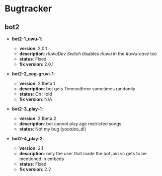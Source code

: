 # Bugtracker

## bot2

* **bot2-1_uwu-1**:
  * **version**: 2.0.1
  * **description**: *r!uwuDev Switch* disables *r!uwu* in the *#uwu-cave* too
  * **status**: Fixed
  * **fix version**: 2.0.1

* **bot2-2_cog-gruvi-1**:
  * **version**: 2.1beta.1
  * **description**: bot gets TimeoutError sometimes randomly
  * **status**: On Hold
  * **fix version**: N/A

* **bot2-3_play-1**:
  * **version**: 2.1beta.2
  * **description**: bot cannot play age restricted songs
  * **status**: Not my bug (youtube_dl)

* **bot2-4_play-2**:
  * **version**: 2.1
  * **description**: only the user that made the bot join vc gets to be mentioned in embeds
  * **status**: Fixed
  * **fix version**: 2.2